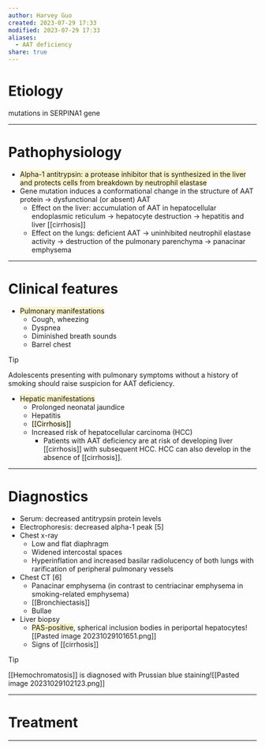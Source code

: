 ```yaml
---
author: Harvey Guo
created: 2023-07-29 17:33
modified: 2023-07-29 17:33
aliases:
  - AAT deficiency
share: true
---
```

# Etiology
mutations in SERPINA1 gene

---
# Pathophysiology
- <span style="background:rgba(240, 200, 0, 0.2)">Alpha-1 antitrypsin: a protease inhibitor that is synthesized in the liver and protects cells from breakdown by neutrophil elastase</span>
- Gene mutation induces a conformational change in the structure of AAT protein → dysfunctional (or absent) AAT
	- Effect on the liver: accumulation of AAT in hepatocellular endoplasmic reticulum → hepatocyte destruction → hepatitis and liver [[cirrhosis]]
	- Effect on the lungs: deficient AAT → uninhibited neutrophil elastase activity → destruction of the pulmonary parenchyma → panacinar emphysema

---
# Clinical features
- <span style="background:rgba(240, 200, 0, 0.2)">Pulmonary manifestations </span>
	- Cough, wheezing
	- Dyspnea
	- Diminished breath sounds
	- Barrel chest
 >[!tip] 
 >Adolescents presenting with pulmonary symptoms without a history of smoking should raise suspicion for AAT deficiency.
- <span style="background:rgba(240, 200, 0, 0.2)">Hepatic manifestations</span>
	- Prolonged neonatal jaundice
	- Hepatitis
	- <mark style="background: #FFF3A34A;">[[Cirrhosis]]</mark>
	- Increased risk of hepatocellular carcinoma (HCC)
		- Patients with AAT deficiency are at risk of developing liver [[cirrhosis]] with subsequent HCC. HCC can also develop in the absence of [[cirrhosis]].

---
# Diagnostics
- Serum: decreased antitrypsin protein levels
- Electrophoresis: decreased alpha-1 peak  [5]
- Chest x-ray 
	- Low and flat diaphragm
	- Widened intercostal spaces
	- Hyperinflation and increased basilar radiolucency of both lungs with rarification of peripheral pulmonary vessels
- Chest CT [6]
	- Panacinar emphysema (in contrast to centriacinar emphysema in smoking-related emphysema)
	- [[Bronchiectasis]]
	- Bullae
- Liver biopsy
	- <span style="background:rgba(240, 200, 0, 0.2)">PAS-positive</span>, spherical inclusion bodies in periportal hepatocytes![[Pasted image 20231029101651.png]]
	- Signs of [[cirrhosis]]

>[!tip] 
>[[Hemochromatosis]] is diagnosed with Prussian blue staining![[Pasted image 20231029102123.png]]

---
# Treatment


---
